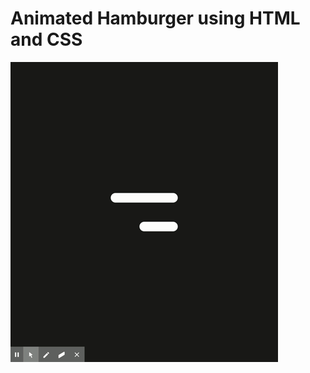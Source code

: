 # Animated Hamburger using HTML and CSS

<img src="https://github.com/jhonnydelima/animated-hamburger/blob/main/Animated%20Hamburger.gif">